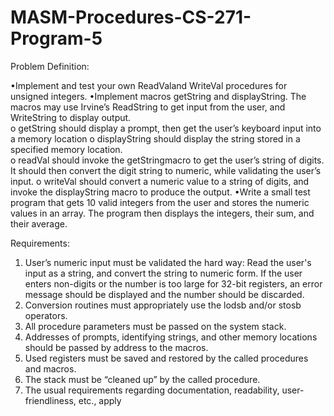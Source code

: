 # MASM-Procedures-CS-271-Program-5

Problem Definition:

  •Implement and test your own ReadValand WriteVal procedures for unsigned integers.
  •Implement macros getString and displayString. The macros may use Irvine’s ReadString to get input from the user, and WriteString      to display output.  
    o getString should display a prompt, then get the user’s keyboard input into a memory location 
    o displayString should display the string stored in a specified memory location.  
    o readVal should invoke the getStringmacro to get the user’s string of digits.  It should then convert the digit string to             numeric,     while validating the user’s input.
    o writeVal should convert a numeric value to a string of digits, and invoke the displayString macro to produce the output.
  •Write a small test program that gets 10 valid integers from the user and stores the numeric values in an array.  The program then    displays the integers, their sum, and their average.

Requirements:
  1) User’s numeric input must be validated the hard way: Read the user's input as a string, and convert the string to numeric form.      If the user enters non-digits or the number is too large for 32-bit registers, an error message should be displayed and the          number should be discarded.
  2) Conversion routines must appropriately use the lodsb and/or stosb operators.
  3) All procedure parameters must be passed on the system stack.
  4) Addresses of prompts, identifying strings, and other memory locations should be passed by address to the macros.  
  5) Used registers must be saved and restored by the called procedures and macros.
  6) The stack must be “cleaned up” by the called procedure.
  7) The usual requirements regarding documentation, readability, user-friendliness, etc., apply
